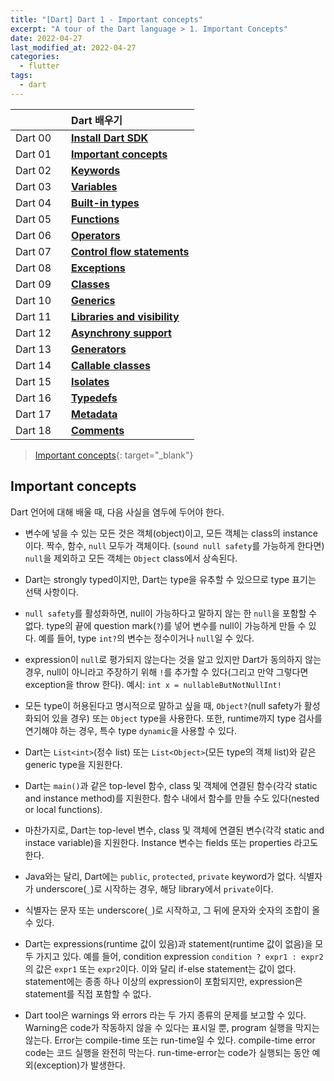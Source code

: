 ```yaml
---
title: "[Dart] Dart 1 - Important concepts"
excerpt: "A tour of the Dart language > 1. Important Concepts"
date: 2022-04-27
last_modified_at: 2022-04-27
categories:
  - flutter
tags:
  - dart
---
```


|||Dart 배우기|
|:---:|:---:|:---|
|Dart 00||**[Install Dart SDK](https://burningfalls.github.io/flutter/dart00-install-dart-sdk/)**|
|Dart 01||**[Important concepts](https://burningfalls.github.io/flutter/dart01-important-concepts/)**|
|Dart 02||**[Keywords](https://burningfalls.github.io/flutter/dart02-keywords/)**|
|Dart 03||**[Variables](https://burningfalls.github.io/flutter/dart03-variables/)**|
|Dart 04||**[Built-in types](https://burningfalls.github.io/flutter/dart04-built-in-types/)**|
|Dart 05||**[Functions](https://burningfalls.github.io/flutter/dart05-functions/)**|
|Dart 06||**[Operators](https://burningfalls.github.io/flutter/dart06-operators/)**|
|Dart 07||**[Control flow statements](https://burningfalls.github.io/flutter/dart07-control-flow-statements/)**|
|Dart 08||**[Exceptions](https://burningfalls.github.io/flutter/dart08-exceptions/)**|
|Dart 09||**[Classes](https://burningfalls.github.io/flutter/dart09-classes/)**|
|Dart 10||**[Generics](https://burningfalls.github.io/flutter/dart10-generics/)**|
|Dart 11||**[Libraries and visibility](https://burningfalls.github.io/flutter/dart11-libraries-and-visibility/)**|
|Dart 12||**[Asynchrony support](https://burningfalls.github.io/flutter/dart12-asynchrony-support/)**|
|Dart 13||**[Generators](https://burningfalls.github.io/flutter/dart13-generators/)**|
|Dart 14||**[Callable classes](https://burningfalls.github.io/flutter/dart14-callable-classes/)**|
|Dart 15||**[Isolates](https://burningfalls.github.io/flutter/dart15-isolates/)**|
|Dart 16||**[Typedefs](https://burningfalls.github.io/flutter/dart16-typedefs/)**|
|Dart 17||**[Metadata](https://burningfalls.github.io/flutter/dart17-metadata/)**|
|Dart 18||**[Comments](https://burningfalls.github.io/flutter/dart18-comments/)**|

> [Important concepts](https://dart.dev/guides/language/language-tour#important-concepts){: target="_blank"}

## Important concepts

Dart 언어에 대해 배울 때, 다음 사실을 염두에 두어야 한다.

* 변수에 넣을 수 있는 모든 것은 객체(object)이고, 모든 객체는 class의 instance이다. 짝수, 함수, `null` 모두가 객체이다. (`sound null safety`를 가능하게 한다면) `null`을 제외하고 모든 객체는 `Object` class에서 상속된다.

* Dart는 strongly typed이지만, Dart는 type을 유추할 수 있으므로 type 표기는 선택 사항이다.

* `null safety`를 활성화하면, null이 가능하다고 말하지 않는 한 `null`을 포함할 수 없다. type의 끝에 question mark(`?`)를 넣어 변수를 null이 가능하게 만들 수 있다. 예를 들어, type `int?`의 변수는 정수이거나 `null`일 수 있다. 

* expression이 `null`로 평가되지 않는다는 것을 알고 있지만 Dart가 동의하지 않는 경우, null이 아니라고 주장하기 위해 `!`를 추가할 수 있다(그리고 만약 그렇다면 exception을 throw 한다). 예시: `int x = nullableButNotNullInt!`

* 모든 type이 허용된다고 명시적으로 말하고 싶을 때, `Object?`(null safety가 활성화되어 있을 경우) 또는 `Object` type을 사용한다. 또한, runtime까지 type 검사를 연기해야 하는 경우, 특수 type `dynamic`을 사용할 수 있다.

* Dart는 `List<int>`(정수 list) 또는 `List<Object>`(모든 type의 객체 list)와 같은 generic type을 지원한다.

* Dart는 `main()`과 같은 top-level 함수, class 및 객체에 연결된 함수(각각 static and instance method)를 지원한다. 함수 내에서 함수를 만들 수도 있다(nested or local functions).

* 마찬가지로, Dart는 top-level 변수, class 및 객체에 연결된 변수(각각 static and instace variable)을 지원한다. Instance 변수는 fields 또는 properties 라고도 한다.

* Java와는 달리, Dart에는 `public`, `protected`, `private` keyword가 없다. 식별자가 underscore(`_`)로 시작하는 경우, 해당 library에서 `private`이다.

* 식별자는 문자 또는 underscore(`_`)로 시작하고, 그 뒤에 문자와 숫자의 조합이 올 수 있다.

* Dart는 expressions(runtime 값이 있음)과 statement(runtime 값이 없음)을 모두 가지고 있다. 예를 들어, condition expression `condition ? expr1 : expr2`의 값은 `expr1` 또는 `expr2`이다. 이와 달리 if-else statement는 값이 없다. statement에는 종종 하나 이상의 expression이 포함되지만, expression은 statement를 직접 포함할 수 없다.

* Dart tool은 warnings 와 errors 라는 두 가지 종류의 문제를 보고할 수 있다. Warning은 code가 작동하지 않을 수 있다는 표시일 뿐, program 실행을 막지는 않는다. Error는 compile-time 또는 run-time일 수 있다. compile-time error code는 코드 실행을 완전히 막는다. run-time-error는 code가 실행되는 동안 예외(exception)가 발생한다.